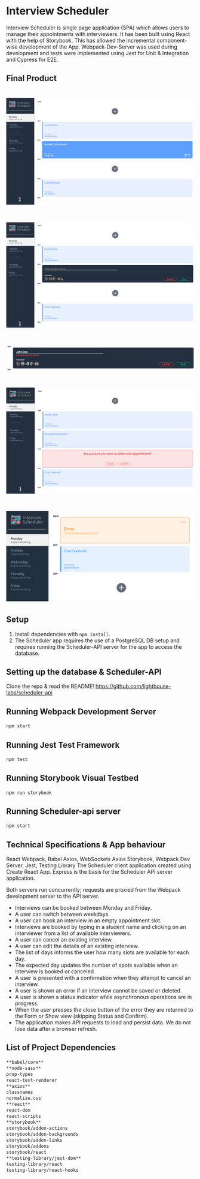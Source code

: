 # Interview Scheduler

Interview Scheduler is single page application (SPA) which allows users to manage their appointments with interviewers. It has been built using React with the help of Storybook. This has allowed the incremental component-wise development of the App. Webpack-Dev-Server was used during development and tests were implemented using Jest for Unit & Integration and Cypress for E2E.

## Final Product

!["Main"](https://github.com/riztaha/scheduler/blob/master/docs/Monday-example.png)
======

!["Create"](https://github.com/riztaha/scheduler/blob/master/docs/Creating-Appt.png)
======

!["Error"](https://github.com/riztaha/scheduler/blob/master/docs/Error-Handling.png)
======

!["Delete"](https://github.com/riztaha/scheduler/blob/master/docs/Confirm-Delete.png)
======

!["Server-Error"](https://github.com/riztaha/scheduler/blob/master/docs/Server-Error-Handling.png)
======

## Setup

1. Install dependencies with `npm install`.
2. The Scheduler app requires the use of a PostgreSQL DB setup and requires running the Scheduler-API server for the app to access the database.

## Setting up the database & Scheduler-API

Clone the repo & read the README!
https://github.com/lighthouse-labs/scheduler-api

## Running Webpack Development Server

```sh
npm start
```

## Running Jest Test Framework

```sh
npm test
```

## Running Storybook Visual Testbed

```sh
npm run storybook
```


## Running Scheduler-api server
```sh
npm start
```

## Technical Specifications & App behaviour
React
Webpack, Babel
Axios, WebSockets
Axios
Storybook, Webpack Dev Server, Jest, Testing Library
The Scheduler client application created using Create React App. Express is the basis for the Scheduler API server application.

Both servers run concurrently; requests are proxied from the Webpack development server to the API server.

- Interviews can be booked between Monday and Friday.
- A user can switch between weekdays.
- A user can book an interview in an empty appointment slot.
- Interviews are booked by typing in a student name and clicking on an interviewer from a list of available interviewers.
- A user can cancel an existing interview.
- A user can edit the details of an existing interview.
- The list of days informs the user how many slots are available for each day.
- The expected day updates the number of spots available when an interview is booked or canceled.
- A user is presented with a confirmation when they attempt to cancel an interview.
- A user is shown an error if an interview cannot be saved or deleted.
- A user is shown a status indicator while asynchronous operations are in progress.
- When the user presses the close button of the error they are returned to the Form or Show view (skipping Status and Confirm).
- The application makes API requests to load and persist data. We do not lose data after a browser refresh.

## List of Project Dependencies
    **babel/core**
    **node-sass**
    prop-types 
    react-test-renderer 
    **axios**
    classnames 
    normalize.css 
    **react**
    react-dom 
    react-scripts
    **storybook**
    storybook/addon-actions 
    storybook/addon-backgrounds 
    storybook/addon-links 
    storybook/addons 
    storybook/react 
    **testing-library/jest-dom**
    testing-library/react 
    testing-library/react-hooks 